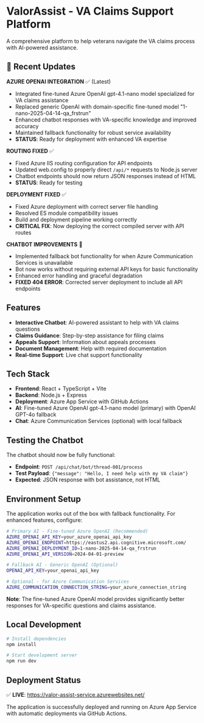 # ValorAssist - VA Claims Support Platform

A comprehensive platform to help veterans navigate the VA claims process with AI-powered assistance.

## 🚀 Recent Updates

**AZURE OPENAI INTEGRATION** ✅ (Latest)
- Integrated fine-tuned Azure OpenAI gpt-4.1-nano model specialized for VA claims assistance
- Replaced generic OpenAI with domain-specific fine-tuned model "1-nano-2025-04-14-qa_frstrun"
- Enhanced chatbot responses with VA-specific knowledge and improved accuracy
- Maintained fallback functionality for robust service availability
- **STATUS**: Ready for deployment with enhanced VA expertise

**ROUTING FIXED** ✅
- Fixed Azure IIS routing configuration for API endpoints
- Updated web.config to properly direct `/api/*` requests to Node.js server
- Chatbot endpoints should now return JSON responses instead of HTML
- **STATUS**: Ready for testing

**DEPLOYMENT FIXED** ✅
- Fixed Azure deployment with correct server file handling
- Resolved ES module compatibility issues
- Build and deployment pipeline working correctly
- **CRITICAL FIX**: Now deploying the correct compiled server with API routes

**CHATBOT IMPROVEMENTS** 🤖
- Implemented fallback bot functionality for when Azure Communication Services is unavailable
- Bot now works without requiring external API keys for basic functionality
- Enhanced error handling and graceful degradation
- **FIXED 404 ERROR**: Corrected server deployment to include all API endpoints

## Features

- **Interactive Chatbot**: AI-powered assistant to help with VA claims questions
- **Claims Guidance**: Step-by-step assistance for filing claims
- **Appeals Support**: Information about appeals processes
- **Document Management**: Help with required documentation
- **Real-time Support**: Live chat support functionality

## Tech Stack

- **Frontend**: React + TypeScript + Vite
- **Backend**: Node.js + Express
- **Deployment**: Azure App Service with GitHub Actions
- **AI**: Fine-tuned Azure OpenAI gpt-4.1-nano model (primary) with OpenAI GPT-4o fallback
- **Chat**: Azure Communication Services (optional) with local fallback

## Testing the Chatbot

The chatbot should now be fully functional:
- **Endpoint**: `POST /api/chat/bot/thread-001/process`
- **Test Payload**: `{"message": "Hello, I need help with my VA claim"}`
- **Expected**: JSON response with bot assistance, not HTML

## Environment Setup

The application works out of the box with fallback functionality. For enhanced features, configure:

```bash
# Primary AI - Fine-tuned Azure OpenAI (Recommended)
AZURE_OPENAI_API_KEY=your_azure_openai_api_key
AZURE_OPENAI_ENDPOINT=https://eastus2.api.cognitive.microsoft.com/
AZURE_OPENAI_DEPLOYMENT_ID=1-nano-2025-04-14-qa_frstrun
AZURE_OPENAI_API_VERSION=2024-04-01-preview

# Fallback AI - Generic OpenAI (Optional)
OPENAI_API_KEY=your_openai_api_key

# Optional - for Azure Communication Services
AZURE_COMMUNICATION_CONNECTION_STRING=your_azure_connection_string
```

**Note**: The fine-tuned Azure OpenAI model provides significantly better responses for VA-specific questions and claims assistance.

## Local Development

```bash
# Install dependencies
npm install

# Start development server
npm run dev
```

## Deployment Status

✅ **LIVE**: https://valor-assist-service.azurewebsites.net/

The application is successfully deployed and running on Azure App Service with automatic deployments via GitHub Actions.